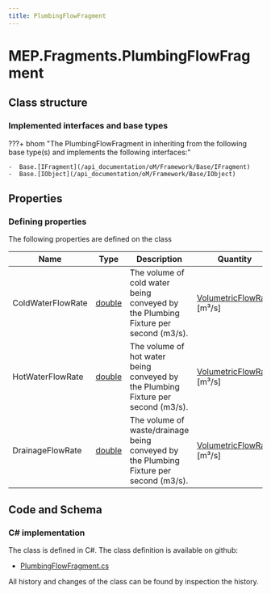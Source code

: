 ```yaml
---
title: PlumbingFlowFragment
---
```


# MEP.Fragments.PlumbingFlowFragment



## Class structure

### Implemented interfaces and base types

???+ bhom "The PlumbingFlowFragment in inheriting from the following base type(s) and implements the following interfaces:"

    -  Base.[IFragment](/api_documentation/oM/Framework/Base/IFragment)
    -  Base.[IObject](/api_documentation/oM/Framework/Base/IObject)


## Properties



### Defining properties

The following properties are defined on the class

| Name             | Type             | Description      | Quantity         |
|------------------|------------------|------------------|------------------|
| ColdWaterFlowRate | [double](https://learn.microsoft.com/en-us/dotnet/api/System.Double?view=netstandard-2.0) | The volume of cold water being conveyed by the Plumbing Fixture per second (m3/s). | [VolumetricFlowRate](/api_documentation/oM/Dimensional/Quantities/Attributes/VolumetricFlowRate) [m³/s] |
| HotWaterFlowRate | [double](https://learn.microsoft.com/en-us/dotnet/api/System.Double?view=netstandard-2.0) | The volume of hot water being conveyed by the Plumbing Fixture per second (m3/s). | [VolumetricFlowRate](/api_documentation/oM/Dimensional/Quantities/Attributes/VolumetricFlowRate) [m³/s] |
| DrainageFlowRate | [double](https://learn.microsoft.com/en-us/dotnet/api/System.Double?view=netstandard-2.0) | The volume of waste/drainage being conveyed by the Plumbing Fixture per second (m3/s). | [VolumetricFlowRate](/api_documentation/oM/Dimensional/Quantities/Attributes/VolumetricFlowRate) [m³/s] |


## Code and Schema

### C# implementation

The class is defined in C#. The class definition is available on github:

- [PlumbingFlowFragment.cs](https://github.com/BHoM/BHoM/blob/develop/MEP_oM/Fragments\PlumbingFlowFragment.cs)

All history and changes of the class can be found by inspection the history.
